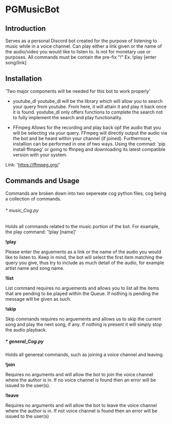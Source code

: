 # PGMusicBot

## Introduction
Serves as a personal Discord bot created for the purpose of listening to music while in a voice channel. 
Can play either a link given or the name of the audio/video you would like to listen to. 
Is not for monetary use or purposes. 
All commands must be contain the pre-fix "!" 
Ex. 
!play [enter song/link]

## Installation
'Two major components will be needed for this bot to work properly' 

* youtube_dl
youtube_dl will be the library which will allow you to search your query from youtube. 
From here, it will attain it and play it back once it is found. youtube_dl only offers functions 
to complete the search not to fully implement the search and play functionality. 

* FFmpeg 
Allows for the recording and play back opf the audio that you will be selecting via your query. 
FFmpeg will directly output the audio via the bot and be heard within your channel (if joined). Furthermore, 
installion can be performed in one of two ways. 
Using the commad: 'pip install ffmpeg' or going to ffmpeg and downloading its latest compatible
version with your system. 

Link: 'https://ffmpeg.org/' 


## Commands and Usage
Commands are broken down into two sepereate cog python files; cog being a collection of commands. 
###### * music_Cog.py

Holds all commands related to the music portion of the bot. For example, the play command: '!play [name]'

**!play**

Please enter the arguements as a link or the name of the audio you would like to listen to.
Keep in mind, the bot will select the first item matching the query you give, thus try to include 
as much detail of the audio, for example artist name and song name. 

**!list**

List command requires no arguements and allows you to list all the items that are pending to be played 
within the Queue. If nothing is pending the message will be given as such. 

**!skip**

Skip commands requires no arguements and allows us to skip the current song and play the next song, if any. If nothing is present it will simply
stop the audio playback. 

##### * general_Cog.py

Holds all genereal commands, such as joining a voice channel and leaving.

**!join**

Requires no arguments and will allow the bot to join the voice channel where the author
is in. If no voice channel is found then an error will be issued to the user(s). 

**!leave**

Requires no arguments and will allow the bot to leave the voice channel where the author is in. 
If not voice channel is found then an error will be issued to the user(s) 